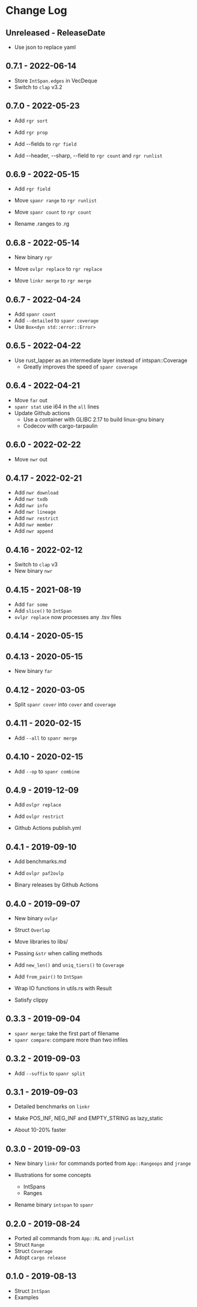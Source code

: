 # Change Log

## Unreleased - ReleaseDate

* Use json to replace yaml

## 0.7.1 - 2022-06-14

* Store `IntSpan.edges` in VecDeque
* Switch to `clap` v3.2

## 0.7.0 - 2022-05-23

* Add `rgr sort`
* Add `rgr prop`

* Add --fields to `rgr field`
* Add --header, --sharp, --field to `rgr count` and `rgr runlist`

## 0.6.9 - 2022-05-15

* Add `rgr field`

* Move `spanr range` to `rgr runlist`
* Move `spanr count` to `rgr count`

* Rename .ranges to .rg

## 0.6.8 - 2022-05-14

* New binary `rgr`

* Move `ovlpr replace` to `rgr replace`
* Move `linkr merge` to `rgr merge`

## 0.6.7 - 2022-04-24

* Add `spanr count`
* Add `--detailed` to `spanr coverage`
* Use `Box<dyn std::error::Error>`

## 0.6.5 - 2022-04-22

* Use rust_lapper as an intermediate layer instead of intspan::Coverage
    * Greatly improves the speed of `spanr coverage`

## 0.6.4 - 2022-04-21

* Move `far` out
* `spanr stat` use i64 in the `all` lines
* Update Github actions
    * Use a container with GLIBC 2.17 to build linux-gnu binary
    * Codecov with cargo-tarpaulin

## 0.6.0 - 2022-02-22

* Move `nwr` out

## 0.4.17 - 2022-02-21

* Add `nwr download`
* Add `nwr txdb`
* Add `nwr info`
* Add `nwr lineage`
* Add `nwr restrict`
* Add `nwr member`
* Add `nwr append`

## 0.4.16 - 2022-02-12

* Switch to `clap` v3
* New binary `nwr`

## 0.4.15 - 2021-08-19

* Add `far some`
* Add `slice()` to `IntSpan`
* `ovlpr replace` now processes any .tsv files

## 0.4.14 - 2020-05-15

## 0.4.13 - 2020-05-15

* New binary `far`

## 0.4.12 - 2020-03-05

* Split `spanr cover` into `cover` and `coverage`

## 0.4.11 - 2020-02-15

* Add `--all` to `spanr merge`

## 0.4.10 - 2020-02-15

* Add `--op` to `spanr combine`

## 0.4.9 - 2019-12-09

* Add `ovlpr replace`
* Add `ovlpr restrict`

* Github Actions publish.yml

## 0.4.1 - 2019-09-10

* Add benchmarks.md
* Add `ovlpr paf2ovlp`

* Binary releases by Github Actions

## 0.4.0 - 2019-09-07

* New binary `ovlpr`
* Struct `Overlap`

* Move libraries to libs/
* Passing `&str` when calling methods
* Add `new_len()` and `uniq_tiers()` to `Coverage`
* Add `from_pair()` to `IntSpan`
* Wrap IO functions in utils.rs with Result
* Satisfy clippy

## 0.3.3 - 2019-09-04

* `spanr merge`: take the first part of filename
* `spanr compare`: compare more than two infiles

## 0.3.2 - 2019-09-03

* Add `--suffix` to `spanr split`

## 0.3.1 - 2019-09-03

* Detailed benchmarks on `linkr`

* Make POS_INF, NEG_INF and EMPTY_STRING as lazy_static
* About 10-20% faster

## 0.3.0 - 2019-09-03

* New binary `linkr` for commands ported from `App::Rangeops` and `jrange`
* Illustrations for some concepts
    * IntSpans
    * Ranges

* Rename binary `intspan` to `spanr`

## 0.2.0 - 2019-08-24

* Ported all commands from `App::RL` and `jrunlist`
* Struct `Range`
* Struct `Coverage`
* Adopt `cargo release`

## 0.1.0 - 2019-08-13

* Struct `IntSpan`
* Examples

